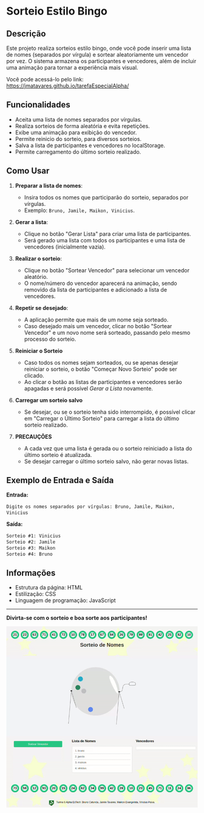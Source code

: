 # Sorteio Estilo Bingo

## Descrição

Este projeto realiza sorteios estilo bingo, onde você pode inserir uma lista de nomes (separados por vírgula) e sortear aleatoriamente um vencedor por vez. O sistema armazena os participantes e vencedores, além de incluir uma animação para tornar a experiência mais visual.

Você pode acessá-lo pelo link: https://jmatavares.github.io/tarefaEspecialAlpha/

## Funcionalidades

- Aceita uma lista de nomes separados por vírgulas.
- Realiza sorteios de forma aleatória e evita repetições.
- Exibe uma animação para exibição do vencedor.
- Permite reinicio do sorteio, para diversos sorteios.
- Salva a lista de participantes e vencedores no localStorage.
- Permite carregamento do último sorteio realizado.

## Como Usar

1. **Preparar a lista de nomes**:

   - Insira todos os nomes que participarão do sorteio, separados por vírgulas.
   - Exemplo: `Bruno, Jamile, Maikon, Vinicius`.

2. **Gerar a lista**:

   - Clique no botão "Gerar Lista" para criar uma lista de participantes.
   - Será gerado uma lista com todos os participantes e uma lista de vencedores (inicialmente vazia).

3. **Realizar o sorteio**:

   - Clique no botão "Sortear Vencedor" para selecionar um vencedor aleatório.
   - O nome/número do vencedor aparecerá na animação, sendo removido da lista de participantes e adicionado a lista de vencedores.

4. **Repetir se desejado**:

   - A aplicação permite que mais de um nome seja sorteado.
   - Caso desejado mais um vencedor, clicar no botão "Sortear Vencedor" e um novo nome será sorteado, passando pelo mesmo processo do sorteio.

5. **Reiniciar o Sorteio**

   - Caso todos os nomes sejam sorteados, ou se apenas desejar reiniciar o sorteio, o botão "Começar Novo Sorteio" pode ser clicado.
   - Ao clicar o botão as listas de participantes e vencedores serão apagadas e será possível _Gerar a Lista_ novamente.

6. **Carregar um sorteio salvo**

   - Se desejar, ou se o sorteio tenha sido interrompido, é possível clicar em "Carregar o Último Sorteio" para carregar a lista do último sorteio realizado.

7. **PRECAUÇÕES**
   - A cada vez que uma lista é gerada ou o sorteio reiniciado a lista do último sorteio é atualizada.
   - Se desejar carregar o último sorteio salvo, não gerar novas listas.

## Exemplo de Entrada e Saída

**Entrada:**

```
Digite os nomes separados por vírgulas: Bruno, Jamile, Maikon, Vinicius
```

**Saída:**

```
Sorteio #1: Vinicius
Sorteio #2: Jamile
Sorteio #3: Maikon
Sorteio #4: Bruno
```

## Informações

- Estrutura da página: HTML
- Estilização: CSS
- Linguagem de programação: JavaScript

---

**Divirta-se com o sorteio e boa sorte aos participantes!**

<img src="./images/video-read-me.gif">
